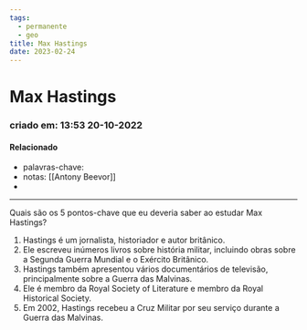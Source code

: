 ```yaml
---
tags:
  - permanente
  - geo
title: Max Hastings
date: 2023-02-24
---
```

# Max Hastings
### criado em: 13:53 20-10-2022

#### Relacionado
- palavras-chave: 
- notas: [[Antony Beevor]]
- 
---
Quais são os 5 pontos-chave que eu deveria saber ao estudar Max Hastings?

1. Hastings é um jornalista, historiador e autor britânico.
2. Ele escreveu inúmeros livros sobre história militar, incluindo obras sobre a Segunda Guerra Mundial e o Exército Britânico.
3. Hastings também apresentou vários documentários de televisão, principalmente sobre a Guerra das Malvinas.
4. Ele é membro da Royal Society of Literature e membro da Royal Historical Society.
5. Em 2002, Hastings recebeu a Cruz Militar por seu serviço durante a Guerra das Malvinas.

